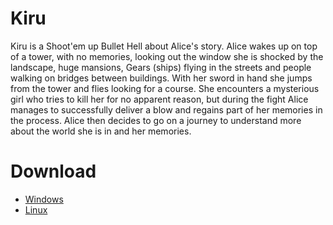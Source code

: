 # Kiru

Kiru is a Shoot'em up Bullet Hell about Alice's story.
Alice wakes up on top of a tower, with no memories, looking out the window she is shocked by the landscape, huge mansions, Gears (ships) flying in the streets and people walking on bridges between buildings. With her sword in hand she jumps from the tower and flies looking for a course.
She encounters a mysterious girl who tries to kill her for no apparent reason, but during the fight Alice manages to successfully deliver a blow and regains part of her memories in the process. Alice then decides to go on a journey to understand more about the world she is in and her memories.

# Download
- [Windows](https://github.com/carmachado/Kiru/blob/master/Deadlines(entregaveis)/2020-12-02/Build/Kiru_Windows.zip)
- [Linux](https://github.com/carmachado/Kiru/raw/master/Deadlines%28entregaveis%29/2020-12-02/Build/Kiru_Linux.zip)
